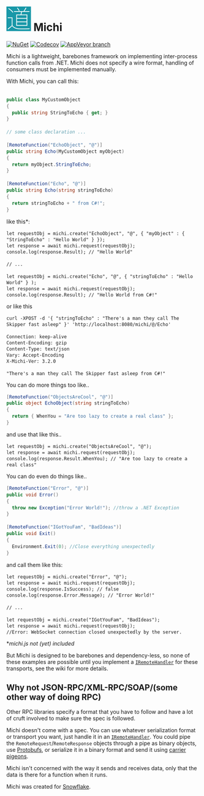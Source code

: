 <img src="https://raw.githubusercontent.com/SnowflakePowered/michi/master/michi.png" width=64> Michi
=====

[![NuGet](https://img.shields.io/nuget/v/Michi.svg)](https://www.nuget.org/packages/Michi)
[![Codecov](https://img.shields.io/codecov/c/github/SnowflakePowered/michi.svg)](https://codecov.io/github/SnowflakePowered/michi)
[![AppVeyor branch](https://img.shields.io/appveyor/ci/RonnChyran/michi.svg)](https://ci.appveyor.com/project/RonnChyran/michi)


Michi is a lightweight, barebones framework on implementing inter-process function calls from .NET.
Michi does not specify a wire format, handling of consumers must be implemented manually.

With Michi, you can call this:

```c#

public class MyCustomObject 
{
  public string StringToEcho { get; }
}

// some class declaration ...

[RemoteFunction("EchoObject", "@")]
public string Echo(MyCustomObject myObject)
{
  return myObject.StringToEcho;
}

[RemoteFunction("Echo", "@")]
public string Echo(string stringToEcho)
{
  return stringToEcho + " from C#!";
}
```

like this*: 

```es6
let requestObj = michi.create("EchoObject", "@", { "myObject" : { "StringToEcho" : "Hello World" } });
let response = await michi.request(requestObj);
console.log(response.Result); // "Hello World"

// ...

let requestObj = michi.create("Echo", "@", { "stringToEcho" : "Hello World" } );
let response = await michi.request(requestObj);
console.log(response.Result); // "Hello World from C#!"
```

or like this

```http
curl -XPOST -d '{ "stringToEcho" : "There's a man they call The Skipper fast asleep" }' 'http://localhost:8080/michi/@/Echo'

Connection: keep-alive
Content-Encoding: gzip
Content-Type: text/json
Vary: Accept-Encoding
X-Michi-Ver: 3.2.0

"There's a man they call The Skipper fast asleep from C#!"
```
You can do more things too like..

```c#
[RemoteFunction("ObjectsAreCool", "@")]
public object EchoObject(string stringToEcho)
{
  return { WhenYou = "Are too lazy to create a real class" };
}
```

and use that like this..

```es6
let requestObj = michi.create("ObjectsAreCool", "@");
let response = await michi.request(requestObj);
console.log(response.Result.WhenYou); // "Are too lazy to create a real class"
```


You can do even do things like..

```c#
[RemoteFunction("Error", "@")]
public void Error()
{
  throw new Exception("Error World!"); //throw a .NET Exception
}

[RemoteFunction("IGotYouFam", "BadIdeas")]
public void Exit()
{
  Environment.Exit(0); //Close everything unexpectedly
}
```

and call them like this:

```es6
let requestObj = michi.create("Error", "@");
let response = await michi.request(requestObj);
console.log(response.IsSuccess); // false
console.log(response.Error.Message); // "Error World!"

// ...

let requestObj = michi.create("IGotYouFam", "BadIdeas");
let response = await michi.request(requestObj);
//Error: WebSocket connection closed unexpectedly by the server. 
```

\*_michi.js not (yet) included_

But Michi is designed to be barebones and dependency-less, so none of these examples are possible until you implement a [`IRemoteHandler`](https://github.com/SnowflakePowered/michi/tree/master/Michi/Handlers) for these transports, see the wiki for more details. 

Why not JSON-RPC/XML-RPC/SOAP/(some other way of doing RPC)
-----------------------------------------------------------

Other RPC libraries specify a format that you have to follow and have a lot of cruft involved to make sure the spec is followed.

Michi doesn't come with a spec. You can use whatever serialization format or transport you want, just handle it in an [`IRemoteHandler`](https://github.com/SnowflakePowered/michi/tree/master/Michi/Handlers). You could pipe the `RemoteRequest`/`RemoteResponse` objects through a pipe as binary objects, use [Protobufs](https://developers.google.com/protocol-buffers/docs/csharptutorial), or serialize it in a binary format and send it using [carrier pigeons](https://www.ietf.org/rfc/rfc1149.txt).

Michi isn't concerned with the way it sends and receives data, only that the data is there for a function when it runs.



Michi was created for [Snowflake](http://snowflakepowe.red).

